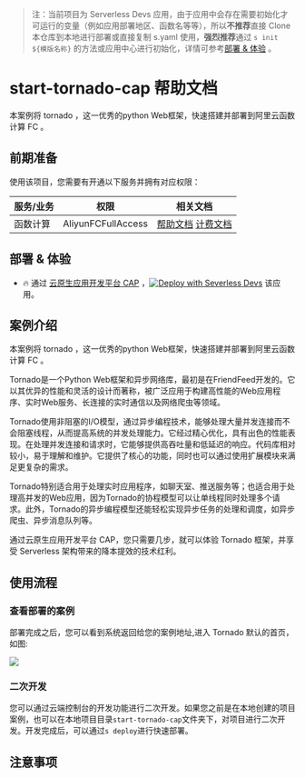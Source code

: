 
> 注：当前项目为 Serverless Devs 应用，由于应用中会存在需要初始化才可运行的变量（例如应用部署地区、函数名等等），所以**不推荐**直接 Clone 本仓库到本地进行部署或直接复制 s.yaml 使用，**强烈推荐**通过 `s init ${模版名称}` 的方法或应用中心进行初始化，详情可参考[部署 & 体验](#部署--体验) 。

# start-tornado-cap 帮助文档

<description>

本案例将 tornado ，这一优秀的python Web框架，快速搭建并部署到阿里云函数计算 FC 。

</description>


## 前期准备

使用该项目，您需要有开通以下服务并拥有对应权限：

<service>



| 服务/业务 |  权限  | 相关文档 |
| --- |  --- | --- |
| 函数计算 |  AliyunFCFullAccess | [帮助文档](https://help.aliyun.com/product/2508973.html) [计费文档](https://help.aliyun.com/document_detail/2512928.html) |

</service>

<remark>



</remark>

<disclaimers>



</disclaimers>

## 部署 & 体验

<appcenter>
   
- :fire: 通过 [云原生应用开发平台 CAP](https://devs.console.aliyun.com/applications/create?template=start-tornado-cap) ，[![Deploy with Severless Devs](https://img.alicdn.com/imgextra/i1/O1CN01w5RFbX1v45s8TIXPz_!!6000000006118-55-tps-95-28.svg)](https://devs.console.aliyun.com/applications/create?template=start-tornado-cap) 该应用。
   
</appcenter>
<deploy>
    
   
</deploy>

## 案例介绍

<appdetail id="flushContent">

本案例将 tornado ，这一优秀的python Web框架，快速搭建并部署到阿里云函数计算 FC 。

Tornado是一个Python Web框架和异步网络库，最初是在FriendFeed开发的。它以其优异的性能和灵活的设计而著称，被广泛应用于构建高性能的Web应用程序、实时Web服务、长连接的实时通信以及网络爬虫等领域。

Tornado使用非阻塞的I/O模型，通过异步编程技术，能够处理大量并发连接而不会阻塞线程，从而提高系统的并发处理能力。它经过精心优化，具有出色的性能表现。在处理并发连接和请求时，它能够提供高吞吐量和低延迟的响应。代码库相对较小，易于理解和维护。它提供了核心的功能，同时也可以通过使用扩展模块来满足更复杂的需求。

Tornado特别适合用于处理实时应用程序，如聊天室、推送服务等；也适合用于处理高并发的Web应用，因为Tornado的协程模型可以让单线程同时处理多个请求。此外，Tornado的异步编程模型还能轻松实现异步任务的处理和调度，如异步爬虫、异步消息队列等。

通过云原生应用开发平台 CAP，您只需要几步，就可以体验 Tornado 框架，并享受 Serverless 架构带来的降本提效的技术红利。

</appdetail>

## 使用流程

<usedetail id="flushContent">

### 查看部署的案例

部署完成之后，您可以看到系统返回给您的案例地址,进入 Tornado 默认的首页，如图:

![](https://img.alicdn.com/imgextra/i2/O1CN01Lr2pOA1MqdUX5buXH_!!6000000001486-0-tps-1202-956.jpg)

### 二次开发

您可以通过云端控制台的开发功能进行二次开发。如果您之前是在本地创建的项目案例，也可以在本地项目目录`start-tornado-cap`文件夹下，对项目进行二次开发。开发完成后，可以通过`s deploy`进行快速部署。

</usedetail>

## 注意事项

<matters id="flushContent">
</matters>
